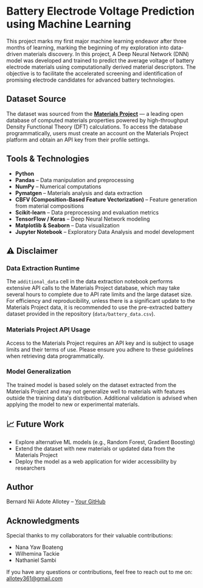 #  Battery Electrode Voltage Prediction using Machine Learning
This project marks my first major machine learning endeavor after three months of learning, marking the beginning of my exploration into data-driven materials discovery. In this project, A Deep Neural Network (DNN) model was developed and trained to predict the average voltage of battery electrode materials using computationally derived material descriptors. The objective is to facilitate the accelerated screening and identification of promising electrode candidates for advanced battery technologies.

## Dataset Source
The dataset was sourced from the **[Materials Project](https://materialsproject.org/)** — a leading open database of computed materials properties powered by high-throughput Density Functional Theory (DFT) calculations. To access the database programmatically, users must create an account on the Materials Project platform and obtain an API key from their profile settings.

##  Tools & Technologies
- **Python** 
- **Pandas** – Data manipulation and preprocessing
- **NumPy** – Numerical computations
- **Pymatgen** – Materials analysis and data extraction
- **CBFV (Composition-Based Feature Vectorization)** – Feature generation from material compositions
- **Scikit-learn** – Data preprocessing and evaluation metrics
- **TensorFlow / Keras** – Deep Neural Network modeling
- **Matplotlib & Seaborn** – Data visualization
- **Jupyter Notebook** – Exploratory Data Analysis and model development

## ⚠️ Disclaimer

### Data Extraction Runtime
The `additional_data` cell in the data extraction notebook performs extensive API calls to the Materials Project database, which may take several hours to complete due to API rate limits and the large dataset size. For efficiency and reproducibility, unless there is a significant update to the Materials Project data, it is recommended to use the pre-extracted battery dataset provided in the repository (`data/battery_data.csv`).

### Materials Project API Usage
Access to the Materials Project requires an API key and is subject to usage limits and their terms of use. Please ensure you adhere to these guidelines when retrieving data programmatically.

### Model Generalization
The trained model is based solely on the dataset extracted from the Materials Project and may not generalize well to materials with features outside the training data's distribution. Additional validation is advised when applying the model to new or experimental materials.

## 📈 Future Work
- Explore alternative ML models (e.g., Random Forest, Gradient Boosting)
- Extend the dataset with new materials or updated data from the Materials Project
- Deploy the model as a web application for wider accessibility by researchers

## Author
Bernard Nii Adote Allotey – [Your GitHub](https://github.com/Evolved360)

## Acknowledgments
Special thanks to my collaborators for their valuable contributions:
- Nana Yaw Boateng
- Wilhemina Tackie
- Nathaniel Sambi

 If you have any questions or contributions, feel free to reach out to me on: allotey361@gmail.com
  



